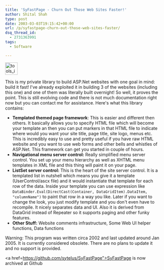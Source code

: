 ```yaml
---
title: 'SyFastPage - Churn Out Those Web Sites Faster!'
author: Shital Shah
type: post
date: 2003-03-03T19:15:42+00:00
url: /p/syfastpage-churn-out-those-web-sites-faster/
dsq_thread_id:
  - 2731363991
tags:
  - Software

---
```

[<img src="/images/posts/2003/03/tools_icon.gif" alt="tools_icon" width="40" height="40" class="alignleft size-full wp-image-1124" />][1]

This is my private library to build ASP.Net websites with one goal in mind: build it fast! I've already exploited it in building 3 of the websites (including this one) and one of them was literally built overnight! So well, it proves the point. This is still evolving code and there is not much documentation right now but you can contact me for assistance. Here's what this library contains:

  * **Templated themed page framework**: This is easier and different then others. It basically allows you to specify HTML file which will become your template an then you can put markers in that HTML file to indicate where would you want your site title, page title, site logo, menus etc. This is incredibly easy to use and pretty useful if you have raw HTML website and you want to use web forms and other bells and whistles of ASP.Net. This framework can get you started in couple of hours.
  * **Navigational menu server control:** Really simplified menu server control. You set up your menu hierarchy as well as XHTML menu templates in XML file and this thing will paint it on your page.
  * **ListSet server control:** This is the heart of the site server control. It is a templated list in nutshell which means you give it a template (UserControl/ascx file) and it would instantiate that template for each row of the data. Inside your template you can use expression like `DataBinder.Eval(DirectCast(Container, DataGridItem).DataItem, "columnName")` to paint that row in a way you like. Later if you want to change the look, you just modify template and you don't even have to recompile. It nicely separates data and UI. Also it is derived from DataGrid instead of Repeater so it supports paging and other funky features.
  * **Other Stuff:** Website comments infrastructure, Some Web UI helper functions, Data functions

<p class="obsolete">
  Warning: This program was written circa 2002 and last updated around Jan 2005. It is currently considered obsolete. There are no plans to update it and no support is provided.
</p>

<a href=https://github.com/sytelus/SyFastPage">SyFastPage is now archived at Github</a>

 [1]: /images/posts/2003/03/tools_icon.gif